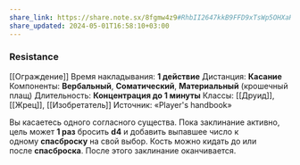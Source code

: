 ```yaml
---
share_link: https://share.note.sx/8fgmw4z9#RhbII2647kkB9FFD9xTsWp5OHXaRK5O5WeOculOxed4
share_updated: 2024-05-01T16:58:10+03:00
---
```

### Resistance
[[Ограждение]]
Время накладывания: **1 действие**
Дистанция: **Касание**
Компоненты: **Вербальный**, **Соматический**, **Материальный** (крошечный плащ)
Длительность: **Концентрация до 1 минуты**
Классы: [[Друид]], [[Жрец]], [[Изобретатель]]
Источник: «Player's handbook»

Вы касаетесь одного согласного существа. Пока заклинание активно, цель может **1 раз** бросить **d4** и добавить выпавшее число к одному **спасброску** на свой выбор. Кость можно кидать до или после **спасброска**. После этого заклинание оканчивается.